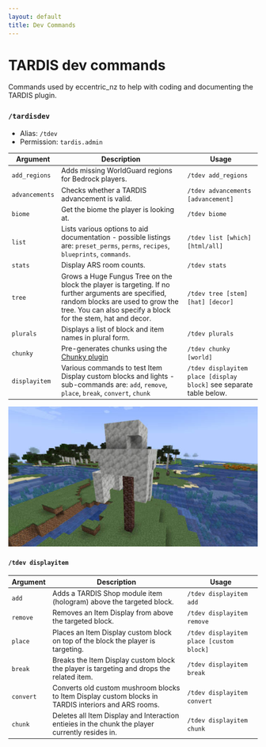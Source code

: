 ```yaml
---
layout: default
title: Dev Commands
---
```


# TARDIS dev commands

Commands used by eccentric_nz to help with coding and documenting the TARDIS plugin.

### `/tardisdev`

* Alias: `/tdev`
* Permission: `tardis.admin`

| Argument                | Description                                                                                                                                                                                              | Usage                                                               |
|-------------------------|----------------------------------------------------------------------------------------------------------------------------------------------------------------------------------------------------------|---------------------------------------------------------------------|
| `add_regions`           | Adds missing WorldGuard regions for Bedrock players.                                                                                                                                                     | `/tdev add_regions`                                                 |
| `advancements`          | Checks whether a TARDIS advancement is valid.                                                                                                                                                            | `/tdev advancements [advancement]`                                  |
| `biome`                 | Get the biome the player is looking at.                                                                                                                                                                  | `/tdev biome`                                                       |
| `list`                  | Lists various options to aid documentation - possible listings are: `preset_perms`, `perms`, `recipes`, `blueprints`, `commands`.                                                                        | `/tdev list [which] [html/all]`                                     |
| `stats`                 | Display ARS room counts.                                                                                                                                                                                 | `/tdev stats`                                                       |
| <a id="tree"></a>`tree` | Grows a Huge Fungus Tree on the block the player is targeting. If no further arguments are specified, random blocks are used to grow the tree. You can also specify a block for the stem, hat and decor. | `/tdev tree [stem] [hat] [decor]`                                   |
| `plurals`               | Displays a list of block and item names in plural form.                                                                                                                                                  | `/tdev plurals`                                                     |
| `chunky`                | Pre-generates chunks using the [Chunky plugin](https://www.spigotmc.org/resources/chunky.81534/)                                                                                                         | `/tdev chunky [world]`                                              |
| `displayitem`           | Various commands to test Item Display custom blocks and lights - sub-commands are: `add`, `remove`, `place`, `break`, `convert`, `chunk`                                                                 | `/tdev displayitem place [display block]` see separate table below. |

![Custom tree](/images/docs/tree.jpg)

#### `/tdev displayitem`

| Argument     | Description                                                                                                                        | Usage                                    |
| ------------ | ---------------------------------------------------------------------------------------------------------------------------------- | ---------------------------------------- |
| `add`        | Adds a TARDIS Shop module item (hologram) above the targeted block.                                                                | `/tdev displayitem add`                  |
| `remove`     | Removes an Item Display from above the targeted block.                                                                             | `/tdev displayitem remove`               |
| `place`      | Places an Item Display custom block on top of the block the player is targeting.                                                   | `/tdev displayitem place [custom block]` |
| `break`      | Breaks the Item Display custom block the player is targeting and drops the related item.                                           | `/tdev displayitem break`                |
| `convert`    | Converts old custom mushroom blocks to Item Display custom blocks in TARDIS interiors and ARS rooms.                               | `/tdev displayitem convert`              |
| `chunk`      | Deletes all Item Display and Interaction entieies in the chunk the player currently resides in.                                    | `/tdev displayitem chunk`                |
